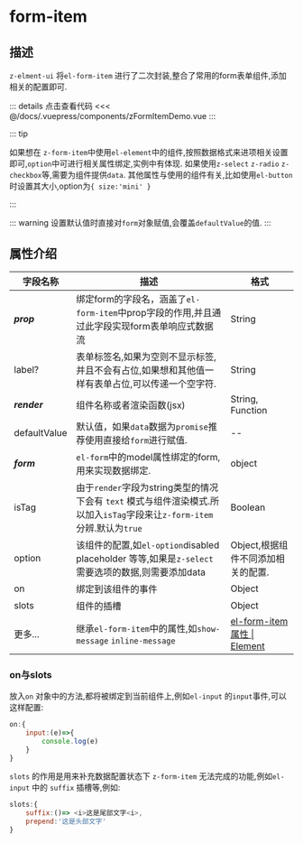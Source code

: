 # form-item

## 描述 

`z-elment-ui` 将`el-form-item` 进行了二次封装,整合了常用的form表单组件,添加相关的配置即可.

<ClientOnly><zFormItemDemo/></ClientOnly>

::: details 点击查看代码
<<< @/docs/.vuepress/components/zFormItemDemo.vue
:::

::: tip

如果想在 `z-form-item`中使用`el-element`中的组件,按照数据格式来进项相关设置即可,`option`中可进行相关属性绑定,实例中有体现.
如果使用`z-select` `z-radio` `z-checkbox`等,需要为组件提供`data`.
其他属性与使用的组件有关,比如使用`el-button`时设置其大小,option为`{ size:'mini' }`

:::

::: warning
设置默认值时直接对`form`对象赋值,会覆盖`defaultValue`的值.
:::


## 属性介绍

| 字段名称     | 描述                                                         | 格式                                                         |
| ------------ | ------------------------------------------------------------ | ------------------------------------------------------------ |
| ***prop***   | 绑定form的字段名，涵盖了`el-form-item`中prop字段的作用,并且通过此字段实现form表单响应式数据流 | String                                                       |
| label?       | 表单标签名,如果为空则不显示标签,并且不会有占位,如果想和其他值一样有表单占位,可以传递一个空字符. | String                                                       |
| ***render*** | 组件名称或者渲染函数(jsx)                                    | String, Function                                             |
| defaultValue | 默认值，如果`data`数据为`promise`推荐使用直接给`form`进行赋值. | --                                                           |
| ***form***   | `el-form`中的model属性绑定的form,用来实现数据绑定.           | object                                                       |
| isTag        | 由于`render`字段为string类型的情况下会有 `text` 模式与组件渲染模式.所以加入`isTag`字段来让`z-form-item`分辨.默认为`true` | Boolean                                                      |
| option       | 该组件的配置,如`el-option`disabled  placeholder 等等,如果是`z-select` 需要选项的数据,则需要添加data | Object,根据组件不同添加相关的配置.                           |
| on           | 绑定到该组件的事件                                           | Object                                                       |
| slots        | 组件的插槽                                                   | Object                                                       |
| 更多...      | 继承`el-form-item`中的属性,如`show-message` `inline-message` | [el-form-item属性 \| Element](https://element.eleme.cn/#/zh-CN/component/form#form-item-attributes) |

### on与slots

放入`on` 对象中的方法,都将被绑定到当前组件上,例如`el-input` 的`input`事件,可以这样配置:

```js
on:{
	input:(e)=>{
		console.log(e)
	}
}
```



`slots` 的作用是用来补充数据配置状态下 `z-form-item` 无法完成的功能,例如`el-input` 中的 `suffix` 插槽等,例如:

```js
slots:{
	suffix:()=> <i>这是尾部文字<i>,
	prepend:'这是头部文字'
}
```

